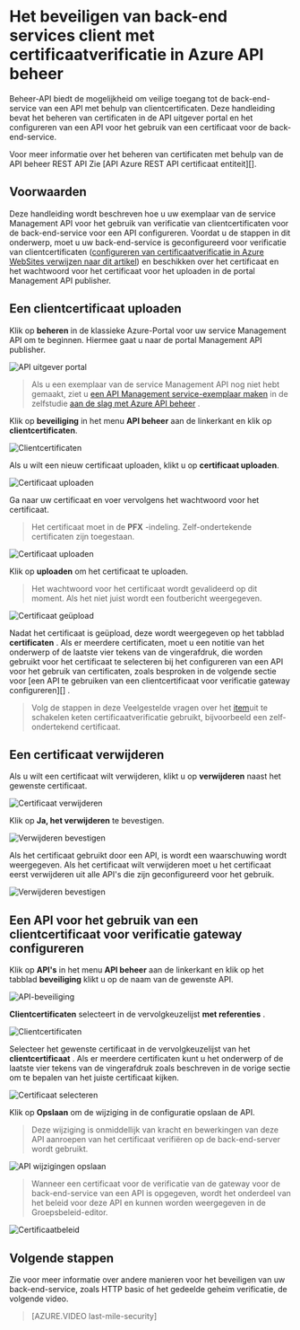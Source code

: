 <properties 
    pageTitle="Het beveiligen van back-end services client met certificaatverificatie in Azure API beheer" 
    description="Informatie over het beveiligen van back-end services met behulp van verificatie van clientcertificaten in Azure API beheer." 
    services="api-management" 
    documentationCenter="" 
    authors="steved0x" 
    manager="erikre" 
    editor=""/>

<tags 
    ms.service="api-management" 
    ms.workload="mobile" 
    ms.tgt_pltfrm="na" 
    ms.devlang="na" 
    ms.topic="article" 
    ms.date="10/25/2016" 
    ms.author="sdanie"/>

# <a name="how-to-secure-back-end-services-using-client-certificate-authentication-in-azure-api-management"></a>Het beveiligen van back-end services client met certificaatverificatie in Azure API beheer

Beheer-API biedt de mogelijkheid om veilige toegang tot de back-end-service van een API met behulp van clientcertificaten. Deze handleiding bevat het beheren van certificaten in de API uitgever portal en het configureren van een API voor het gebruik van een certificaat voor de back-end-service.

Voor meer informatie over het beheren van certificaten met behulp van de API beheer REST API Zie [API Azure REST API certificaat entiteit][].

## <a name="prerequisites"> </a>Voorwaarden

Deze handleiding wordt beschreven hoe u uw exemplaar van de service Management API voor het gebruik van verificatie van clientcertificaten voor de back-end-service voor een API configureren. Voordat u de stappen in dit onderwerp, moet u uw back-end-service is geconfigureerd voor verificatie van clientcertificaten ([configureren van certificaatverificatie in Azure WebSites verwijzen naar dit artikel][]) en beschikken over het certificaat en het wachtwoord voor het certificaat voor het uploaden in de portal Management API publisher.

## <a name="step1"> </a>Een clientcertificaat uploaden

Klik op **beheren** in de klassieke Azure-Portal voor uw service Management API om te beginnen. Hiermee gaat u naar de portal Management API publisher.

![API uitgever portal][api-management-management-console]

>Als u een exemplaar van de service Management API nog niet hebt gemaakt, ziet u [een API Management service-exemplaar maken][] in de zelfstudie [aan de slag met Azure API beheer][] .

Klik op **beveiliging** in het menu **API beheer** aan de linkerkant en klik op **clientcertificaten**.

![Clientcertificaten][api-management-security-client-certificates]

Als u wilt een nieuw certificaat uploaden, klikt u op **certificaat uploaden**.

![Certificaat uploaden][api-management-upload-certificate]

Ga naar uw certificaat en voer vervolgens het wachtwoord voor het certificaat.

>Het certificaat moet in de **PFX** -indeling. Zelf-ondertekende certificaten zijn toegestaan.

![Certificaat uploaden][api-management-upload-certificate-form]

Klik op **uploaden** om het certificaat te uploaden.

>Het wachtwoord voor het certificaat wordt gevalideerd op dit moment. Als het niet juist wordt een foutbericht weergegeven.

![Certificaat geüpload][api-management-certificate-uploaded]

Nadat het certificaat is geüpload, deze wordt weergegeven op het tabblad **certificaten** . Als er meerdere certificaten, moet u een notitie van het onderwerp of de laatste vier tekens van de vingerafdruk, die worden gebruikt voor het certificaat te selecteren bij het configureren van een API voor het gebruik van certificaten, zoals besproken in de volgende sectie voor [een API te gebruiken van een clientcertificaat voor verificatie gateway configureren][] .

>Volg de stappen in deze Veelgestelde vragen over het [item](api-management-faq.md#can-i-use-a-self-signed-ssl-certificate-for-a-back-end)uit te schakelen keten certificaatverificatie gebruikt, bijvoorbeeld een zelf-ondertekend certificaat.

## <a name="step1a"> </a>Een certificaat verwijderen

Als u wilt een certificaat wilt verwijderen, klikt u op **verwijderen** naast het gewenste certificaat.

![Certificaat verwijderen][api-management-certificate-delete]

Klik op **Ja, het verwijderen** te bevestigen.

![Verwijderen bevestigen][api-management-confirm-delete]

Als het certificaat gebruikt door een API, is wordt een waarschuwing wordt weergegeven. Als het certificaat wilt verwijderen moet u het certificaat eerst verwijderen uit alle API's die zijn geconfigureerd voor het gebruik.

![Verwijderen bevestigen][api-management-confirm-delete-policy]

## <a name="step2"> </a>Een API voor het gebruik van een clientcertificaat voor verificatie gateway configureren

Klik op **API's** in het menu **API beheer** aan de linkerkant en klik op het tabblad **beveiliging** klikt u op de naam van de gewenste API.

![API-beveiliging][api-management-api-security]

**Clientcertificaten** selecteert in de vervolgkeuzelijst **met referenties** .

![Clientcertificaten][api-management-mutual-certificates]

Selecteer het gewenste certificaat in de vervolgkeuzelijst van het **clientcertificaat** . Als er meerdere certificaten kunt u het onderwerp of de laatste vier tekens van de vingerafdruk zoals beschreven in de vorige sectie om te bepalen van het juiste certificaat kijken.

![Certificaat selecteren][api-management-select-certificate]

Klik op **Opslaan** om de wijziging in de configuratie opslaan de API.

>Deze wijziging is onmiddellijk van kracht en bewerkingen van deze API aanroepen van het certificaat verifiëren op de back-end-server wordt gebruikt.

![API wijzigingen opslaan][api-management-save-api]

>Wanneer een certificaat voor de verificatie van de gateway voor de back-end-service van een API is opgegeven, wordt het onderdeel van het beleid voor deze API en kunnen worden weergegeven in de Groepsbeleid-editor.

![Certificaatbeleid][api-management-certificate-policy]

## <a name="next-steps"></a>Volgende stappen

Zie voor meer informatie over andere manieren voor het beveiligen van uw back-end-service, zoals HTTP basic of het gedeelde geheim verificatie, de volgende video.

> [AZURE.VIDEO last-mile-security]

[api-management-management-console]: ./media/api-management-howto-mutual-certificates/api-management-management-console.png
[api-management-security-client-certificates]: ./media/api-management-howto-mutual-certificates/api-management-security-client-certificates.png
[api-management-upload-certificate]: ./media/api-management-howto-mutual-certificates/api-management-upload-certificate.png
[api-management-upload-certificate-form]: ./media/api-management-howto-mutual-certificates/api-management-upload-certificate-form.png
[api-management-certificate-uploaded]: ./media/api-management-howto-mutual-certificates/api-management-certificate-uploaded.png
[api-management-api-security]: ./media/api-management-howto-mutual-certificates/api-management-api-security.png
[api-management-mutual-certificates]: ./media/api-management-howto-mutual-certificates/api-management-mutual-certificates.png
[api-management-select-certificate]: ./media/api-management-howto-mutual-certificates/api-management-select-certificate.png
[api-management-save-api]: ./media/api-management-howto-mutual-certificates/api-management-save-api.png
[api-management-certificate-policy]: ./media/api-management-howto-mutual-certificates/api-management-certificate-policy.png
[api-management-certificate-delete]: ./media/api-management-howto-mutual-certificates/api-management-certificate-delete.png
[api-management-confirm-delete]: ./media/api-management-howto-mutual-certificates/api-management-confirm-delete.png
[api-management-confirm-delete-policy]: ./media/api-management-howto-mutual-certificates/api-management-confirm-delete-policy.png



[How to add operations to an API]: api-management-howto-add-operations.md
[How to add and publish a product]: api-management-howto-add-products.md
[Monitoring and analytics]: ../api-management-monitoring.md
[Add APIs to a product]: api-management-howto-add-products.md#add-apis
[Publish a product]: api-management-howto-add-products.md#publish-product
[Aan de slag met Azure API beheer]: api-management-get-started.md
[API Management policy reference]: api-management-policy-reference.md
[Caching policies]: api-management-policy-reference.md#caching-policies
[Een API Management service-exemplaar maken]: api-management-get-started.md#create-service-instance

[Azure API beheer REST API certificaat entiteit]: http://msdn.microsoft.com/library/azure/dn783483.aspx
[WebApp-GraphAPI-DotNet]: https://github.com/AzureADSamples/WebApp-GraphAPI-DotNet
[configureren van certificaatverificatie in Azure WebSites verwijzen naar dit artikel]: https://azure.microsoft.com/en-us/documentation/articles/app-service-web-configure-tls-mutual-auth/

[Prerequisites]: #prerequisites
[Upload a client certificate]: #step1
[Delete a client certificate]: #step1a
[Een API voor het gebruik van een clientcertificaat voor verificatie gateway configureren]: #step2
[Test the configuration by calling an operation in the Developer Portal]: #step3
[Next steps]: #next-steps


 

